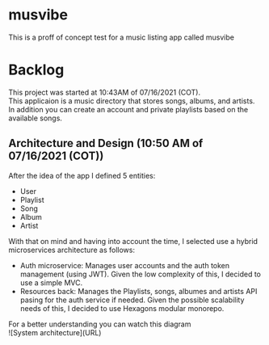 # musvibe
This is a proff of concept test for a music listing app called musvibe

# Backlog

This project was started at 10:43AM of 07/16/2021 (COT).<br>
This applicaion is a music directory that stores songs, albums, and artists.<br>
In addition you can create an account and private playlists based on the available songs.

## Architecture and Design (10:50 AM of 07/16/2021 (COT))

After the idea of the app I defined 5 entities:<br>
<ul>
    <li>User</li>
    <li>Playlist</li>
    <li>Song</li>
    <li>Album</li>
    <li>Artist</li>
</ul>
With that on mind and having into account the time, I selected use a hybrid microservices architecture as follows:
<ul>
    <li>Auth microservice: Manages user accounts and the auth token management (using JWT). Given the low complexity of this, I decided to use a simple MVC.</li>
    <li>Resources back: Manages the Playlists, songs, albumes and artists API pasing for the auth service if needed. Given the possible scalability needs of this, I decided to use Hexagons modular monorepo.</li>
</ul>
For a better understanding you can watch this diagram<br>
![System architecture](URL)